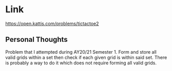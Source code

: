 # Link

https://open.kattis.com/problems/tictactoe2

## Personal Thoughts

Problem that I attempted during AY20/21 Semester 1. Form and store all valid grids within a set then check if each given grid is within said set. There is probably a way to do it which does not require forming all valid grids.

